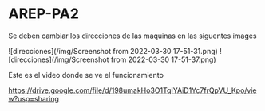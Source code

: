 # AREP-PA2


Se deben cambiar los direcciones de las maquinas en las siguentes images

![direcciones](/img/Screenshot from 2022-03-30 17-51-31.png)
![direcciones](/img/Screenshot from 2022-03-30 17-51-37.png)


Este es el video donde se ve el funcionamiento

https://drive.google.com/file/d/198umakHo3O1TqIYAiD1Yc7frQpVU_Kpo/view?usp=sharing
